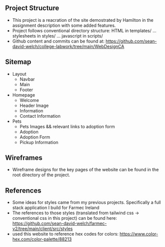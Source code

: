 ## Project Structure

-   This project is a reacration of the site demostrated by Hamilton in the assignment description with some added features.
-   Project follows conventional directory structure: HTML in templates/ ... stylesheets in styles/ ... javascript in scripts/
-   Github content and commits can be found at: https://github.com/sean-david-welch/college-labwork/tree/main/WebDesignCA

## Sitemap

-   Layout
    -   Navbar
    -   Main
    -   Footer
-   Homepage
    -   Welcome
    -   Header Image
    -   Information
    -   Contact Information
-   Pets
    -   Pets Images && relevant links to adoption form
    -   Adoption
    -   Adoption Form
    -   Pickup Information

## Wireframes

-   Wireframe designs for the key pages of the website can be found in the root directory of the project.

## References

-   Some ideas for styles came from my previous projects. Specifically a full stack application I build for Farmec Ireland
-   The references to those styles (translated from tailwind css -> conventional css in this project) can be found here: https://github.com/sean-david-welch/farmec-v2/tree/main/client/src/styles
-   used this website to reference hex codes for colors: https://www.color-hex.com/color-palette/88213
